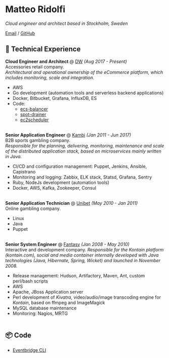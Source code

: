 # Matteo Ridolfi

_Cloud engineer and architect based in Stockholm, Sweden_

[Email](mailto:spezam@gmail.com) / [GitHub](https://github.com/spezam/)

## 🔧 Technical Experience

**Cloud Engineer and Architect** @ [DW](https://danielwellington.com) _(Aug 2017 - Present)_ <br>
Accessories retail company.<br>
_Architectural and operational ownership of the eCommerce platform, which includes monitoring, scale and integration._
  - AWS
  - Go development (automation tools and serverless backend applications)
  - Docker, Bitbucket, Grafana, InfluxDB, ES
  - Code:
    - [ecs-balancer](https://github.com/dwtechnologies/ecs-balancer)
    - [spot-drainer](https://github.com/dwtechnologies/spot-drainer)
    - [ec2scheduler](https://github.com/dwtechnologies/ec2scheduler)
<br><br>

**Senior Application Engineer** @ [Kambi](https://kambi.com) _(Jan 2011 - Jun 2017)_ <br>
B2B sports gambling company.<br>
_Responsible for the planning, delivering, monitoring, maintenance and scale of the distributed application stack, based on microservices mainly written in Java._
  - CI/CD and configuration management: Puppet, Jenkins, Ansible, Capistrano
  - Monitoring and logging: Zabbix, ELK stack, Statsd, Grafana, Sentry
  - Ruby, NodeJs development (automation tools)
  - Docker, AWS, Kafka, Zookeeper, Consul
<br><br>

**Senior Application Technician** @ [Unibet](https://kindredgroup.com) _(May 2010 - Jan 2011)_ <br>
Online gambling company.
  - Linux
  - Java
  - Puppet
<br><br>

**Senior System Engineer** @ [Fantasy](https://fantasy.co) _(Jan 2008 - May 2010)_ <br>
Interactive and development company.
_Responsible for the Kontain platform (kontain.com), social and media container internally developed with Java technologies (Java, Hibernate, Spring, Wicket) and launched in November 2008._
  - Release management: Hudson, Artifactory, Maven, Ant, custom perl/bash scripts
  - AWS
  - Apache, JBoss Application server
  - Perl development of _Kivatra_, video/audio/image transcoding engine for _Kontain_, based on ffmpeg and ImageMagick
  - MySQL database maintenance
  - Monitoring: Nagios, MRTG
<br><br>

## 📦 Code
  - [Eventbridge CLI](https://github.com/spezam/eventbridge-cli)

